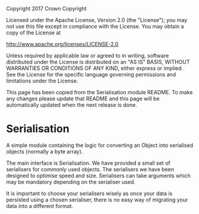 Copyright 2017 Crown Copyright

Licensed under the Apache License, Version 2.0 (the "License");
you may not use this file except in compliance with the License.
You may obtain a copy of the License at

  http://www.apache.org/licenses/LICENSE-2.0

Unless required by applicable law or agreed to in writing, software
distributed under the License is distributed on an "AS IS" BASIS,
WITHOUT WARRANTIES OR CONDITIONS OF ANY KIND, either express or implied.
See the License for the specific language governing permissions and
limitations under the License.

This page has been copied from the Serialisation module README. To make any changes please update that README and this page will be automatically updated when the next release is done.


Serialisation
=============

A simple module containing the logic for converting an Object into serialised
objects (normally a byte array).

The main interface is Serialisation. We have provided a small set of serialisers
for commonly used objects. The serialisers we have been designed to optimise
speed and size. Serialisers can take arguments which may be mandatory depending on
the serialiser used.


It is important to choose your serialisers wisely as once your data is persisted
using a chosen serialiser, there is no easy way of migrating your data into
a different format.